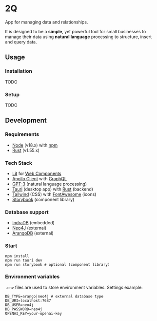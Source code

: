 # 2Q

App for managing data and relationships.  

It is designed to be a **simple**, yet powerful tool for small businesses to manage their data using **natural language** processing to structure, insert and query data.

## Usage
### Installation
TODO

### Setup
TODO

## Development

### Requirements
 - [Node](https://nodejs.org/en/) (v18.x) with [npm](https://www.npmjs.com/)
 - [Rust](https://www.rust-lang.org/) (v1.55.x)

### Tech Stack
* [Lit](https://lit.dev/) for [Web Components](https://developer.mozilla.org/en-US/docs/Web/Web_Components) 
* [Apollo Client](https://github.com/apollographql/apollo-client) with [GraphQL](https://graphql.org/)
* [GPT-3](https://openai.com/blog/openai-api/) (natural language processing)
* [Tauri](https://tauri.studio/en/) (desktop app) with [Rust](https://www.rust-lang.org/) (backend)
* [Tailwind](https://tailwindcss.com/) (CSS) with [FontAwesome](https://fontawesome.com/) (icons)
* [Storybook](https://storybook.js.org/) (component library)

### Database support
* [IndraDB](https://github.com/indradb/indradb) (embedded)
* [Neo4J](https://neo4j.com/) (external)
* [ArangoDB](https://www.arangodb.com/) (external)

### Start
	npm install
	npm run tauri dev
	npm run storybook # optional (component library)

### Environment variables
`.env` files are used to store environment variables. Settings example:

	DB_TYPE=arango|neo4j # external database type
	DB_URI=localhost:7687
	DB_USER=neo4j
	DB_PASSWORD=neo4j
	OPENAI_KEY=your-openai-key